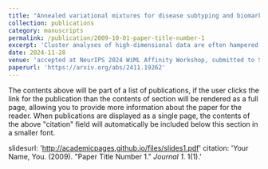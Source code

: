```yaml
---
title: "Annealed variational mixtures for disease subtyping and biomarker discovery"
collection: publications
category: manuscripts
permalink: /publication/2009-10-01-paper-title-number-1
excerpt: 'Cluster analyses of high-dimensional data are often hampered by the presence of large numbers of variables that do not provide relevant information, as well as the perennial issue of choosing an appropriate number of clusters. These challenges are frequently encountered when analysing `omics datasets, such as in molecular precision medicine, where a key goal is to identify disease subtypes and the biomarkers that define them. Here we introduce an annealed variational Bayes algorithm for fitting high-dimensional mixture models while performing variable selection. Our algorithm is scalable and computationally efficient, and we provide an open source Python implementation, VBVarSel. In a range of simulated and real biomedical examples, we show that VBVarSel outperforms the current state of the art, and demonstrate its use for cancer subtyping and biomarker discovery.'
date: 2024-11-28
venue: 'accepted at NeurIPS 2024 WiML Affinity Workshop, submitted to Statistical Applications in Genetics and Molecular Biology'
paperurl: 'https://arxiv.org/abs/2411.19262'
---
```


The contents above will be part of a list of publications, if the user clicks the link for the publication than the contents of section will be rendered as a full page, allowing you to provide more information about the paper for the reader. When publications are displayed as a single page, the contents of the above "citation" field will automatically be included below this section in a smaller font.

slidesurl: 'http://academicpages.github.io/files/slides1.pdf'
citation: 'Your Name, You. (2009). &quot;Paper Title Number 1.&quot; <i>Journal 1</i>. 1(1).'
